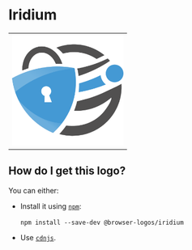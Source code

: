 # Iridium

<table>
    <tr height=230>
        <td>
            <a href="https://github.com/alrra/browser-logos/tree/9ec97c45316569927150c4cc96476cd41628c2c9/src/iridium">
                <img width=220 src="https://raw.githubusercontent.com/alrra/browser-logos/9ec97c45316569927150c4cc96476cd41628c2c9/src/iridium/iridium.svg?sanitize=true" alt="Iridium browser logo">
            </a>
        </td>
    </tr>
</table>

## How do I get this logo?

You can either:

* Install it using [`npm`][npm]:

  `npm install --save-dev @browser-logos/iridium`

* Use [`cdnjs`][cdnjs].

<!-- Link labels: -->

[cdnjs]: https://cdnjs.com/libraries/browser-logos
[npm]: https://www.npmjs.com/
